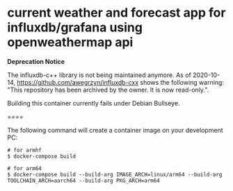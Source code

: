# current weather and forecast app for influxdb/grafana using openweathermap api

**Deprecation Notice**

The influxdb-c++ library is not being maintained anymore.
As of 2020-10-14, https://github.com/awegrzyn/influxdb-cxx shows the following warning:
"This repository has been archived by the owner. It is now read-only.".

Building this container currently fails under Debian Bullseye.

====

The following command will create a container image on your development PC:
```
# for armhf
$ docker-compose build

# for arm64
$ docker-compose build --build-arg IMAGE_ARCH=linux/arm64 --build-arg TOOLCHAIN_ARCH=aarch64 --build-arg PKG_ARCH=arm64
```
